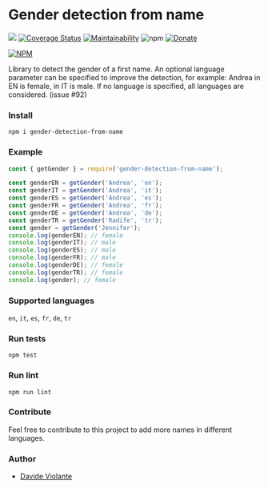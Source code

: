 # Gender detection from name
[![](https://github.com/davideviolante/gender-detection-from-name/workflows/Node.js%20CI/badge.svg)](https://github.com/DavideViolante/gender-detection-from-name/actions?query=workflow%3A"Node.js+CI") [![Coverage Status](https://coveralls.io/repos/github/DavideViolante/gender-detection-from-name/badge.svg?branch=master)](https://coveralls.io/github/DavideViolante/gender-detection-from-name?branch=master) [![Maintainability](https://api.codeclimate.com/v1/badges/ded2c349739e4d87130b/maintainability)](https://codeclimate.com/github/DavideViolante/gender-detection-from-name/maintainability) ![npm](https://img.shields.io/npm/dm/gender-detection-from-name) [![Donate](https://img.shields.io/badge/paypal-donate-179BD7.svg)](https://www.paypal.me/dviolante)

[![NPM](https://nodei.co/npm/gender-detection-from-name.png)](https://nodei.co/npm/gender-detection-from-name/)

Library to detect the gender of a first name. An optional language parameter can be specified to improve the detection, for example: Andrea in EN is female, in IT is male. If no language is specified, all languages are considered. (issue #92)

### Install
`npm i gender-detection-from-name`

### Example
```js
const { getGender } = require('gender-detection-from-name');

const genderEN = getGender('Andrea', 'en');
const genderIT = getGender('Andrea', 'it');
const genderES = getGender('Andrea', 'es');
const genderFR = getGender('Andrea', 'fr');
const genderDE = getGender('Andrea', 'de');
const genderTR = getGender('Radife', 'tr');
const gender = getGender('Jennifer');
console.log(genderEN); // female
console.log(genderIT); // male
console.log(genderES); // male
console.log(genderFR); // male
console.log(genderDE); // female
console.log(genderTR); // female
console.log(gender); // female
```

### Supported languages
`en`, `it`, `es`, `fr`, `de`, `tr`

### Run tests
```npm test```

### Run lint
```npm run lint```

### Contribute
Feel free to contribute to this project to add more names in different languages.

### Author
- [Davide Violante](https://github.com/DavideViolante/)
